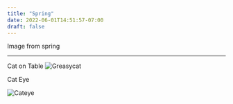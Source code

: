 ```yaml
---
title: "Spring"
date: 2022-06-01T14:51:57-07:00
draft: false
---
```


Image from spring<!--more-->

---

Cat on Table
![Greasycat](/img/greasycat.jpg)

Cat Eye

![Cateye](/img/cateye.jpg)
